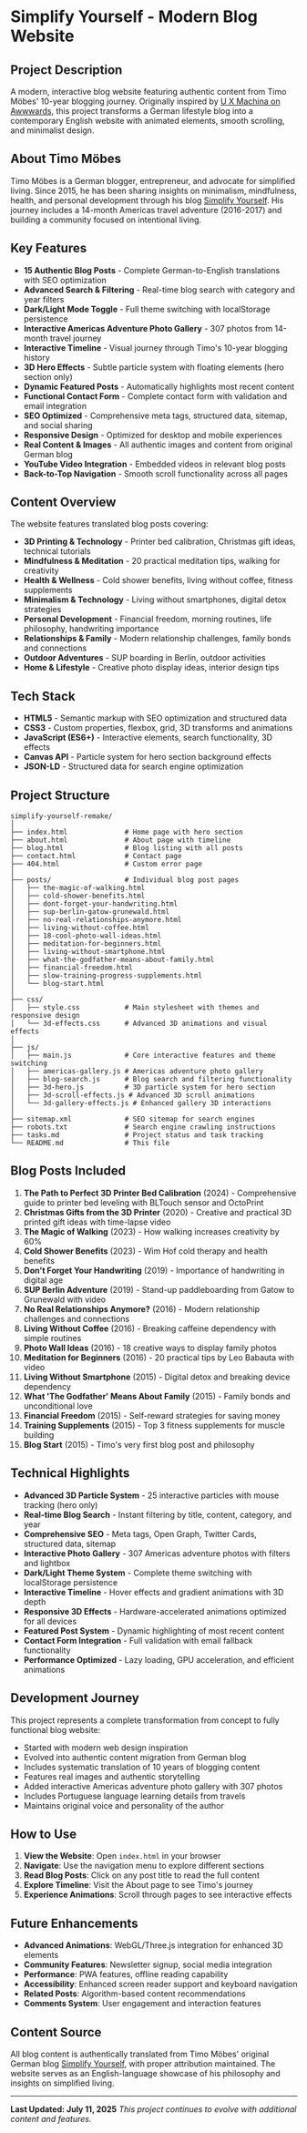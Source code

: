 # Simplify Yourself - Modern Blog Website

## Project Description
A modern, interactive blog website featuring authentic content from Timo Möbes' 10-year blogging journey. Originally inspired by [U X Machina on Awwwards](https://www.awwwards.com/inspiration/landing-page-scroll-u-x-machina), this project transforms a German lifestyle blog into a contemporary English website with animated elements, smooth scrolling, and minimalist design.

## About Timo Möbes
Timo Möbes is a German blogger, entrepreneur, and advocate for simplified living. Since 2015, he has been sharing insights on minimalism, mindfulness, health, and personal development through his blog [Simplify Yourself](https://simplify-yourself.com). His journey includes a 14-month Americas travel adventure (2016-2017) and building a community focused on intentional living.

## Key Features
- **15 Authentic Blog Posts** - Complete German-to-English translations with SEO optimization
- **Advanced Search & Filtering** - Real-time blog search with category and year filters
- **Dark/Light Mode Toggle** - Full theme switching with localStorage persistence
- **Interactive Americas Adventure Photo Gallery** - 307 photos from 14-month travel journey
- **Interactive Timeline** - Visual journey through Timo's 10-year blogging history
- **3D Hero Effects** - Subtle particle system with floating elements (hero section only)
- **Dynamic Featured Posts** - Automatically highlights most recent content
- **Functional Contact Form** - Complete contact form with validation and email integration
- **SEO Optimized** - Comprehensive meta tags, structured data, sitemap, and social sharing
- **Responsive Design** - Optimized for desktop and mobile experiences
- **Real Content & Images** - All authentic images and content from original German blog
- **YouTube Video Integration** - Embedded videos in relevant blog posts
- **Back-to-Top Navigation** - Smooth scroll functionality across all pages

## Content Overview
The website features translated blog posts covering:
- **3D Printing & Technology** - Printer bed calibration, Christmas gift ideas, technical tutorials
- **Mindfulness & Meditation** - 20 practical meditation tips, walking for creativity
- **Health & Wellness** - Cold shower benefits, living without coffee, fitness supplements
- **Minimalism & Technology** - Living without smartphones, digital detox strategies
- **Personal Development** - Financial freedom, morning routines, life philosophy, handwriting importance
- **Relationships & Family** - Modern relationship challenges, family bonds and connections
- **Outdoor Adventures** - SUP boarding in Berlin, outdoor activities
- **Home & Lifestyle** - Creative photo display ideas, interior design tips

## Tech Stack
- **HTML5** - Semantic markup with SEO optimization and structured data
- **CSS3** - Custom properties, flexbox, grid, 3D transforms and animations
- **JavaScript (ES6+)** - Interactive elements, search functionality, 3D effects
- **Canvas API** - Particle system for hero section background effects
- **JSON-LD** - Structured data for search engine optimization

## Project Structure
```
simplify-yourself-remake/
│
├── index.html              # Home page with hero section
├── about.html              # About page with timeline
├── blog.html               # Blog listing with all posts
├── contact.html            # Contact page
├── 404.html                # Custom error page
│
├── posts/                  # Individual blog post pages
│   ├── the-magic-of-walking.html
│   ├── cold-shower-benefits.html
│   ├── dont-forget-your-handwriting.html
│   ├── sup-berlin-gatow-grunewald.html
│   ├── no-real-relationships-anymore.html
│   ├── living-without-coffee.html
│   ├── 18-cool-photo-wall-ideas.html
│   ├── meditation-for-beginners.html
│   ├── living-without-smartphone.html
│   ├── what-the-godfather-means-about-family.html
│   ├── financial-freedom.html
│   ├── slow-training-progress-supplements.html
│   └── blog-start.html
│
├── css/
│   ├── style.css           # Main stylesheet with themes and responsive design
│   └── 3d-effects.css      # Advanced 3D animations and visual effects
│
├── js/
│   ├── main.js             # Core interactive features and theme switching
│   ├── americas-gallery.js # Americas adventure photo gallery
│   ├── blog-search.js      # Blog search and filtering functionality
│   ├── 3d-hero.js          # 3D particle system for hero section
│   ├── 3d-scroll-effects.js # Advanced 3D scroll animations
│   └── 3d-gallery-effects.js # Enhanced gallery 3D interactions
│
├── sitemap.xml             # SEO sitemap for search engines
├── robots.txt              # Search engine crawling instructions
├── tasks.md                # Project status and task tracking
└── README.md               # This file
```

## Blog Posts Included
1. **The Path to Perfect 3D Printer Bed Calibration** (2024) - Comprehensive guide to printer bed leveling with BLTouch sensor and OctoPrint
2. **Christmas Gifts from the 3D Printer** (2020) - Creative and practical 3D printed gift ideas with time-lapse video
3. **The Magic of Walking** (2023) - How walking increases creativity by 60%
4. **Cold Shower Benefits** (2023) - Wim Hof cold therapy and health benefits
5. **Don't Forget Your Handwriting** (2019) - Importance of handwriting in digital age
6. **SUP Berlin Adventure** (2019) - Stand-up paddleboarding from Gatow to Grunewald with video
7. **No Real Relationships Anymore?** (2016) - Modern relationship challenges and connections
8. **Living Without Coffee** (2016) - Breaking caffeine dependency with simple routines
9. **Photo Wall Ideas** (2016) - 18 creative ways to display family photos
10. **Meditation for Beginners** (2016) - 20 practical tips by Leo Babauta with video
11. **Living Without Smartphone** (2015) - Digital detox and breaking device dependency
12. **What 'The Godfather' Means About Family** (2015) - Family bonds and unconditional love
13. **Financial Freedom** (2015) - Self-reward strategies for saving money
14. **Training Supplements** (2015) - Top 3 fitness supplements for muscle building
15. **Blog Start** (2015) - Timo's very first blog post and philosophy

## Technical Highlights
- **Advanced 3D Particle System** - 25 interactive particles with mouse tracking (hero only)
- **Real-time Blog Search** - Instant filtering by title, content, category, and year
- **Comprehensive SEO** - Meta tags, Open Graph, Twitter Cards, structured data, sitemap
- **Interactive Photo Gallery** - 307 Americas adventure photos with filters and lightbox
- **Dark/Light Theme System** - Complete theme switching with localStorage persistence
- **Interactive Timeline** - Hover effects and gradient animations with 3D depth
- **Responsive 3D Effects** - Hardware-accelerated animations optimized for all devices
- **Featured Post System** - Dynamic highlighting of most recent content
- **Contact Form Integration** - Full validation with email fallback functionality
- **Performance Optimized** - Lazy loading, GPU acceleration, and efficient animations

## Development Journey
This project represents a complete transformation from concept to fully functional blog website:
- Started with modern web design inspiration
- Evolved into authentic content migration from German blog
- Includes systematic translation of 10 years of blogging content
- Features real images and authentic storytelling
- Added interactive Americas adventure photo gallery with 307 photos
- Includes Portuguese language learning details from travels
- Maintains original voice and personality of the author

## How to Use
1. **View the Website**: Open `index.html` in your browser
2. **Navigate**: Use the navigation menu to explore different sections
3. **Read Blog Posts**: Click on any post title to read the full content
4. **Explore Timeline**: Visit the About page to see Timo's journey
5. **Experience Animations**: Scroll through pages to see interactive effects

## Future Enhancements
- **Advanced Animations**: WebGL/Three.js integration for enhanced 3D elements
- **Community Features**: Newsletter signup, social media integration
- **Performance**: PWA features, offline reading capability
- **Accessibility**: Enhanced screen reader support and keyboard navigation
- **Related Posts**: Algorithm-based content recommendations
- **Comments System**: User engagement and interaction features

## Content Source
All blog content is authentically translated from Timo Möbes' original German blog [Simplify Yourself](https://simplify-yourself.com), with proper attribution maintained. The website serves as an English-language showcase of his philosophy and insights on simplified living.

---

**Last Updated: July 11, 2025**
*This project continues to evolve with additional content and features.* 